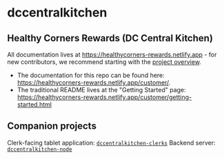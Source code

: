 # dccentralkitchen

## Healthy Corners Rewards (DC Central Kitchen)

All documentation lives at <https://healthycorners-rewards.netlify.app> - for new contributors, we recommend starting with the [project overview](https://healthycorners-rewards.netlify.app/overview).

- The documentation for this repo can be found here: <https://healthycorners-rewards.netlify.app/customer/>.
- The traditional README lives at the "Getting Started" page: <https://healthycorners-rewards.netlify.app/customer/getting-started.html>

## Companion projects

Clerk-facing tablet application: [`dccentralkitchen-clerks`](https://github.com/calblueprint/dccentralkitchen-clerks)
Backend server: [`dccentralkitchen-node`](https://github.com/calblueprint/dccentralkitchen-node)
